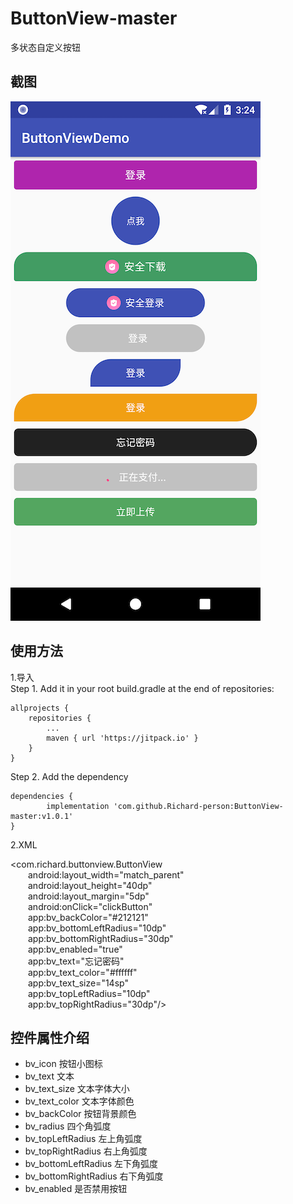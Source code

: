 # ButtonView-master
多状态自定义按钮

截图
-------
![](https://github.com/Richard-person/ButtonView-master/blob/master/screenshot/test1.png)

使用方法
-------
1.导入<br>
 Step 1. Add it in your root build.gradle at the end of repositories:

	allprojects {
		repositories {
			...
			maven { url 'https://jitpack.io' }
		}
	}
Step 2. Add the dependency

	dependencies {
	        implementation 'com.github.Richard-person:ButtonView-master:v1.0.1'
	}

2.XML<br>

<com.richard.buttonview.ButtonView<br>
&emsp;&emsp;android:layout_width="match_parent"<br>
&emsp;&emsp;android:layout_height="40dp"<br>
&emsp;&emsp;android:layout_margin="5dp"<br>
&emsp;&emsp;android:onClick="clickButton"<br>
&emsp;&emsp;app:bv_backColor="#212121"<br>
&emsp;&emsp;app:bv_bottomLeftRadius="10dp"<br>
&emsp;&emsp;app:bv_bottomRightRadius="30dp"<br>
&emsp;&emsp;app:bv_enabled="true"<br>
&emsp;&emsp;app:bv_text="忘记密码"<br>
&emsp;&emsp;app:bv_text_color="#ffffff"<br>
&emsp;&emsp;app:bv_text_size="14sp"<br>
&emsp;&emsp;app:bv_topLeftRadius="10dp"<br>
&emsp;&emsp;app:bv_topRightRadius="30dp"/><br>

控件属性介绍
-------

* bv_icon 按钮小图标
* bv_text 文本
* bv_text_size 文本字体大小
* bv_text_color 文本字体颜色
* bv_backColor 按钮背景颜色
* bv_radius 四个角弧度
* bv_topLeftRadius 左上角弧度
* bv_topRightRadius 右上角弧度
* bv_bottomLeftRadius 左下角弧度
* bv_bottomRightRadius 右下角弧度
* bv_enabled 是否禁用按钮

